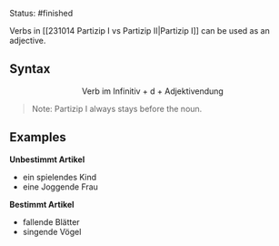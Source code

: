 Status: #finished  

Verbs in [[231014 Partizip I vs Partizip II|Partizip I]] can be used as an adjective. 

## Syntax

$$
\text{Verb im Infinitiv + d + Adjektivendung}
$$

> Note: Partizip I always stays before the noun. 

## Examples 
**Unbestimmt Artikel**
- ein spielendes Kind
- eine Joggende Frau

**Bestimmt Artikel**
- fallende Blätter
- singende Vögel





